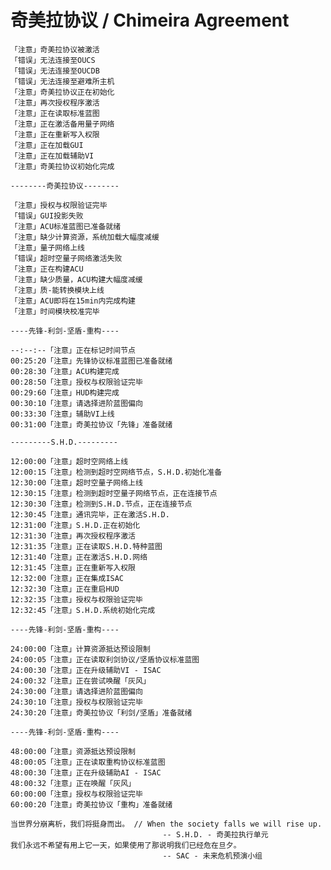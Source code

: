 # 奇美拉协议 / Chimeira Agreement

```
「注意」奇美拉协议被激活
「错误」无法连接至OUCS
「错误」无法连接至OUCDB
「错误」无法连接至避难所主机
「注意」奇美拉协议正在初始化
「注意」再次授权程序激活
「注意」正在读取标准蓝图
「注意」正在激活备用量子网络
「注意」正在重新写入权限
「注意」正在加载GUI
「注意」正在加载辅助VI
「注意」奇美拉协议初始化完成

--------奇美拉协议--------

「注意」授权与权限验证完毕
「错误」GUI投影失败
「注意」ACU标准蓝图已准备就绪
「注意」缺少计算资源，系统加载大幅度减缓
「注意」量子网络上线
「错误」超时空量子网络激活失败
「注意」正在构建ACU
「注意」缺少质量，ACU构建大幅度减缓
「注意」质-能转换模块上线
「注意」ACU即将在15min内完成构建
「注意」时间模块校准完毕

----先锋-利剑-坚盾-重构----

--:--:--「注意」正在标记时间节点
00:25:20「注意」先锋协议标准蓝图已准备就绪
00:28:30「注意」ACU构建完成
00:28:50「注意」授权与权限验证完毕
00:29:60「注意」HUD构建完成
00:30:10「注意」请选择进阶蓝图偏向
00:33:30「注意」辅助VI上线
00:31:00「注意」奇美拉协议「先锋」准备就绪

---------S.H.D.---------

12:00:00「注意」超时空网络上线
12:00:15「注意」检测到超时空网络节点，S.H.D.初始化准备
12:30:00「注意」超时空量子网络上线
12:30:15「注意」检测到超时空量子网络节点，正在连接节点
12:30:30「注意」检测到S.H.D.节点，正在连接节点
12:30:45「注意」通讯完毕，正在激活S.H.D.
12:31:00「注意」S.H.D.正在初始化
12:31:30「注意」再次授权程序激活
12:31:35「注意」正在读取S.H.D.特种蓝图
12:31:40「注意」正在激活S.H.D.网络
12:31:45「注意」正在重新写入权限
12:32:00「注意」正在集成ISAC
12:32:30「注意」正在重启HUD
12:32:35「注意」授权与权限验证完毕
12:32:45「注意」S.H.D.系统初始化完成

----先锋-利剑-坚盾-重构----

24:00:00「注意」计算资源抵达预设限制
24:00:05「注意」正在读取利剑协议/坚盾协议标准蓝图
24:00:30「注意」正在升级辅助VI - ISAC
24:00:32「注意」正在尝试唤醒「灰风」
24:30:00「注意」请选择进阶蓝图偏向
24:30:10「注意」授权与权限验证完毕
24:30:20「注意」奇美拉协议「利剑/坚盾」准备就绪

----先锋-利剑-坚盾-重构----

48:00:00「注意」资源抵达预设限制
48:00:05「注意」正在读取重构协议标准蓝图
48:00:30「注意」正在升级辅助AI - ISAC
48:00:32「注意」正在唤醒「灰风」
60:00:00「注意」授权与权限验证完毕
60:00:20「注意」奇美拉协议「重构」准备就绪
```



    当世界分崩离析，我们将挺身而出。 // When the society falls we will rise up.
                                      -- S.H.D. - 奇美拉执行单元
    我们永远不希望有用上它一天，如果使用了那说明我们已经危在旦夕。
                                      -- SAC - 未来危机预演小组
